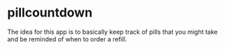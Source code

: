 pillcountdown
=============

The idea for this app is to basically keep track of pills that you might take and be reminded of when to order a refill.
